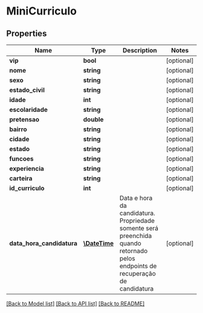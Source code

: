 # MiniCurriculo

## Properties
Name | Type | Description | Notes
------------ | ------------- | ------------- | -------------
**vip** | **bool** |  | [optional] 
**nome** | **string** |  | [optional] 
**sexo** | **string** |  | [optional] 
**estado_civil** | **string** |  | [optional] 
**idade** | **int** |  | [optional] 
**escolaridade** | **string** |  | [optional] 
**pretensao** | **double** |  | [optional] 
**bairro** | **string** |  | [optional] 
**cidade** | **string** |  | [optional] 
**estado** | **string** |  | [optional] 
**funcoes** | **string** |  | [optional] 
**experiencia** | **string** |  | [optional] 
**carteira** | **string** |  | [optional] 
**id_curriculo** | **int** |  | [optional] 
**data_hora_candidatura** | [**\DateTime**](\DateTime.md) | Data e hora da candidatura. Propriedade somente será preenchida quando retornado pelos endpoints de recuperação de candidatura | [optional] 

[[Back to Model list]](../README.md#documentation-for-models) [[Back to API list]](../README.md#documentation-for-api-endpoints) [[Back to README]](../README.md)


